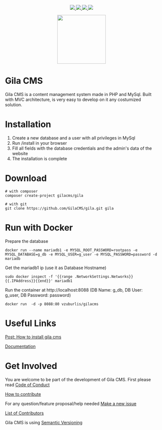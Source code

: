
<p align="center">
  <a href="https://github.com/GilaCMS/gila/releases">
    <img src="https://img.shields.io/github/release/gilacms/gila/all.svg">
  </a>
  <a href="https://github.com/GilaCMS/gila/commits/">
    <img src="https://img.shields.io/github/last-commit/gilacms/gila.svg">
  </a>
  <a href="https://gila-cms.readthedocs.io">
    <img src="https://readthedocs.org/projects/gila-cms/badge/?version=latest">
  </a>
  <a href="https://gitter.im/GilaCMS/Lobby">
    <img src="https://img.shields.io/gitter/room/nwjs/nw.js.svg">
  </a>
</p>

<p align="center">
  <img src="http://gilacms.com/assets/gila-logo.png" width="160px" />
</p>


Gila CMS
========
Gila CMS is a content management system made in PHP and MySql.
Built with MVC architecture, is very easy to develop on it any costumized solution.


Installation
============
1. Create a new database and a user with all privileges in MySql
2. Run /install in your browser
3. Fill all fields with the database credentials and the admin's data of the website
4. The installation is complete

Download
========
```
# with composer
composer create-project gilacms/gila

# with git
git clone https://github.com/GilaCMS/gila.git gila
```

Run with Docker
===============
Prepare the database
```
docker run --name mariadb1 -e MYSQL_ROOT_PASSWORD=rootpass -e MYSQL_DATABASE=g_db -e MYSQL_USER=g_user -e MYSQL_PASSWORD=password -d mariadb
```
Get the mariadb1 ip (use it as Database Hostname)
```
sudo docker inspect -f '{{range .NetworkSettings.Networks}}{{.IPAddress}}{{end}}' mariadb1
```
Run the container at http://localhost:8088 (DB Name: g_db, DB User: g_user, DB Password: password)
```
docker run  -d -p 8088:80 vzuburlis/gilacms
```

Useful Links
============
[Post: How to install gila cms](https://gilacms.com/blog/4/how-to-install-gila-cms)

[Documentation](https://gilacms.com/docs/)


Get Involved
============
You are welcome to be part of the development of Gila CMS.
First please read
[Code of Conduct](https://github.com/GilaCMS/gila/blob/master/CODE_OF_CONDUCT.md)

[How to contribute](https://github.com/GilaCMS/gila/blob/master/CONTRIBUTING.md)

For any question/feature proposal/help needed
[Make a new issue](https://github.com/GilaCMS/gila/issues/new)

[List of Contributors](https://github.com/GilaCMS/gila/blob/master/CONTRIBUTORS.md)

Gila CMS is using [Semantic Versioning](http://semver.org/)
